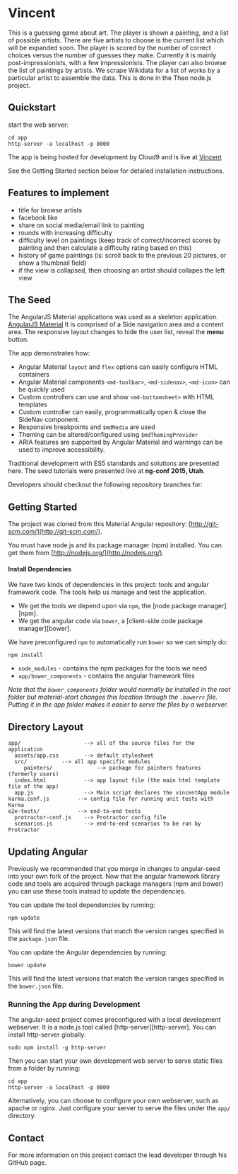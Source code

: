 # Vincent 

This is a guessing game about art.  The player is shown a painting, and a list of possible artists.  There are five artists to choose is the current list which will be expanded soon.
The player is scored by the number of correct choices versus the number of guesses they make.  Currently it is mainly post-impressionists, with a few impressionists.
The player can also browse the list of paintings by artists.
We scrape Wikidata for a list of works by a particular artist to assemble the data.  This is done in the Theo node.js project.

## Quickstart

start the web server:
```
cd app
http-server -a localhost -p 8000
```

The app is being hosted for development by Cloud9 and is live at [Vincent](https://vincent-timofeysie.c9.io/app/)

See the Getting Started section below for detailed installation instructions.

## Features to implement
* title for browse artists
* facebook like
* share on social media/email link to painting
* rounds with increasing difficulty
* difficulty level on paintings (keep track of correct/incorrect scores by painting and then calculate a difficulty rating based on this)
* history of game paintings (is: scroll back to the previous 20 pictures, or show a thumbnail field)
* if the view is collapsed, then choosing an artist should collapes the left view

## The Seed

The AngularJS Material applications was used as a skeleton application.
[AngularJS Material](http://angularjs.org/) 
It is comprised of a Side navigation area and a content area.  The responsive layout changes to hide the user list, reveal the **menu** button.

The app demonstrates how:

*  Angular Material `layout` and `flex` options can easily configure HTML containers
*  Angular Material components `<md-toolbar>`, `<md-sidenav>`, `<md-icon>` can be quickly used
*  Custom controllers can use and show `<md-bottomsheet>` with HTML templates
*  Custom controller can easily, programmatically open & close the SideNav component.
*  Responsive breakpoints and `$mdMedia` are used
*  Theming can be altered/configured using `$mdThemingProvider`
*  ARIA features are supported by Angular Material and warnings can be used to improve accessibility.

Traditional development with ES5 standards and solutions are presented here.  The seed tutorials were presented live at **ng-conf 2015, Utah**.

Developers should checkout the following repository branches for:


## Getting Started

The project was cloned from this Material Angular repository:
[http://git-scm.com/](http://git-scm.com/).

You must have node.js and its package manager (npm) installed.  You can get them from [http://nodejs.org/](http://nodejs.org/).

#### Install Dependencies

We have two kinds of dependencies in this project: tools and angular framework code.  The tools help
us manage and test the application.

* We get the tools we depend upon via `npm`, the [node package manager][npm].
* We get the angular code via `bower`, a [client-side code package manager][bower].

We have preconfigured `npm` to automatically run `bower` so we can simply do:

```
npm install
```
* `node_modules` - contains the npm packages for the tools we need
* `app/bower_components` - contains the angular framework files

*Note that the `bower_components` folder would normally be installed in the root folder but
material-start changes this location through the `.bowerrc` file.  Putting it in the app folder makes
it easier to serve the files by a webserver.*

## Directory Layout

```
app/                    --> all of the source files for the application
  assets/app.css        --> default stylesheet
  src/           --> all app specific modules
     painters/              --> package for painters features (formerly users)
  index.html            --> app layout file (the main html template file of the app)
  app.js 				--> Main script declares the vincentApp module
karma.conf.js         --> config file for running unit tests with Karma
e2e-tests/            --> end-to-end tests
  protractor-conf.js    --> Protractor config file
  scenarios.js          --> end-to-end scenarios to be run by Protractor
```

## Updating Angular

Previously we recommended that you merge in changes to angular-seed into your own fork of the project.
Now that the angular framework library code and tools are acquired through package managers (npm and bower) you can use these tools instead to update the dependencies.

You can update the tool dependencies by running:

```
npm update
```

This will find the latest versions that match the version ranges specified in the `package.json` file.

You can update the Angular dependencies by running:

```
bower update
```

This will find the latest versions that match the version ranges specified in the `bower.json` file.


### Running the App during Development

The angular-seed project comes preconfigured with a local development webserver.  It is a node.js
tool called [http-server][http-server].  You can install http-server globally:

```
sudo npm install -g http-server
```

Then you can start your own development web server to serve static files from a folder by running:

```
cd app
http-server -a localhost -p 8000
```

Alternatively, you can choose to configure your own webserver, such as apache or nginx. Just
configure your server to serve the files under the `app/` directory.


## Contact

For more information on this project contact the lead developer through his GitHub page.
